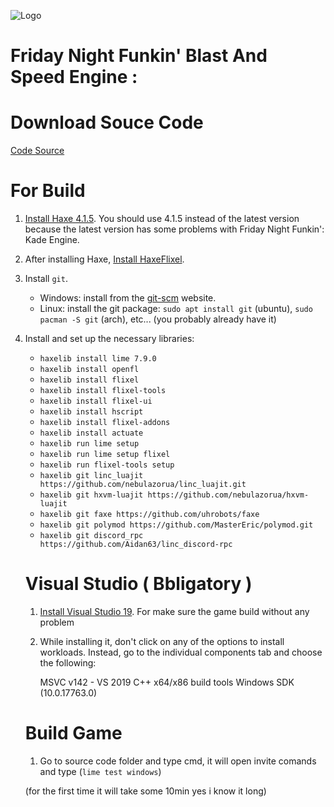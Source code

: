 ![Logo](https://cdn.discordapp.com/attachments/1148636843341000744/1155485853519458334/Untitled234_20230924084801.png?ex=662a510f&is=6628ff8f&hm=3dfadbed5096ba2834cefe3d8f8b147f295eedb1ae38cdcf5ccf947d70c632a0&)

# Friday Night Funkin' Blast And Speed Engine :

# Download Souce Code
[Code Source](https://mega.nz/file/jFojRDxK#efW3EXRGTTV5xaHbTGMr0_vpUq1ehEkSzKSgLkByoJA)

# For Build
 1. [Install Haxe 4.1.5](https://haxe.org/download/version/4.1.5/). You should use 4.1.5 instead of the latest version because the latest version has some problems with Friday Night Funkin': Kade Engine.
 2. After installing Haxe, [Install HaxeFlixel](https://haxeflixel.com/documentation/install-haxeflixel/).
 3. Install `git`.
	 - Windows: install from the [git-scm](https://git-scm.com/downloads) website.
	 - Linux: install the git package: `sudo apt install git` (ubuntu), `sudo pacman -S git` (arch), etc... (you probably already have it)
 4. Install and set up the necessary libraries:
	 - `haxelib install lime 7.9.0`
	 - `haxelib install openfl`
	 - `haxelib install flixel`
	 - `haxelib install flixel-tools`
	 - `haxelib install flixel-ui`
	 - `haxelib install hscript`
	 - `haxelib install flixel-addons`
	 - `haxelib install actuate`
	 - `haxelib run lime setup`
	 - `haxelib run lime setup flixel`
	 - `haxelib run flixel-tools setup`
	 - `haxelib git linc_luajit https://github.com/nebulazorua/linc_luajit.git`
	 - `haxelib git hxvm-luajit https://github.com/nebulazorua/hxvm-luajit`
	 - `haxelib git faxe https://github.com/uhrobots/faxe`
	 - `haxelib git polymod https://github.com/MasterEric/polymod.git`
	 - `haxelib git discord_rpc https://github.com/Aidan63/linc_discord-rpc`

     # Visual Studio ( Bbligatory )
     1. [Install Visual Studio 19](https://visualstudio.microsoft.com/fr/vs/older-downloads/). For make sure the game build without any problem

     2. While installing it, don't click on any of the options to install workloads. Instead, go to the individual components tab and choose the following:

        MSVC v142 - VS 2019 C++ x64/x86 build tools
        Windows SDK (10.0.17763.0)

    # Build Game
    1. Go to source code folder and type cmd, it will open invite comands and type (`lime test windows`)
    
    (for the first time it will take some 10min yes i know it long)
